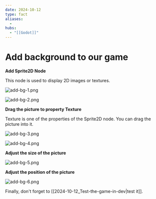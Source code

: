 ```yaml
---
date: 2024-10-12
type: fact
aliases:
  -
hubs:
  - "[[Godot]]"
---
```


# Add background to our game

**Add Sprite2D Node**

This node is used to display 2D images or textures.

![add-bg-1.png](../assets/imgs/add-bg-1.png)

![add-bg-2.png](../assets/imgs/add-bg-2.png)


**Drag the picture to property Texture**

Texture is one of the properties of the Sprite2D node. You can drag the picture into it.

![add-bg-3.png](../assets/imgs/add-bg-3.png)

![add-bg-4.png](../assets/imgs/add-bg-4.png)


**Adjust the size of the picture**

![add-bg-5.png](../assets/imgs/add-bg-5.png)


**Adjust the position of the picture**

![add-bg-6.png](../assets/imgs/add-bg-6.png)


Finally, don't forget to [[2024-10-12_Test-the-game-in-dev|test it]].
